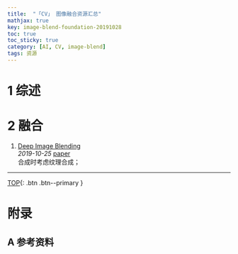```yaml
---
title:  "「CV」 图像融合资源汇总"
mathjax: true
key: image-blend-foundation-20191028
toc: true
toc_sticky: true
category: [AI, CV, image-blend]
tags: 资源
---
```

<span id='head'></span>  

<!--more-->

# 1 综述

# 2 融合
1. [Deep Image Blending](http://cn.arxiv.org/abs/1910.11495)    
*2019-10-25* [paper](https://arxiv.org/abs/1910.11495)    
合成时考虑纹理合成；    

-------------------  
[TOP](#head){: .btn .btn--primary }



# 附录
## A 参考资料
